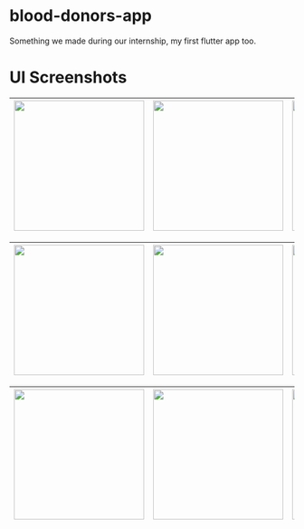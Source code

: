 # blood-donors-app
Something we made during our internship, my first flutter app too.

# UI Screenshots

|<img src="https://raw.githubusercontent.com/shaji-stark/blood-donors-app/main/Output%20screenshots/signup_screenshot1.jpg" width=230> | <img src="https://raw.githubusercontent.com/shaji-stark/blood-donors-app/main/Output%20screenshots/signup_screenshot2.jpg" width=230> | <img src="https://raw.githubusercontent.com/shaji-stark/blood-donors-app/main/Output%20screenshots/profile_screenshot1.JPG" width=230> |
|:---:|:---:|:---:|

|<img src="https://raw.githubusercontent.com/shaji-stark/blood-donors-app/main/Output%20screenshots/Coordinator_profile.jpg" width=230> | <img src="https://raw.githubusercontent.com/shaji-stark/blood-donors-app/main/Output%20screenshots/Newsfeed.jpg" width=230> | <img src="https://raw.githubusercontent.com/shaji-stark/blood-donors-app/main/Output%20screenshots/Patient%20details.jpg" width=230> |
|:---:|:---:|:---:|

|<img src="https://raw.githubusercontent.com/shaji-stark/blood-donors-app/main/Output%20screenshots/request_page1.jpg" width=230> | <img src="https://raw.githubusercontent.com/shaji-stark/blood-donors-app/main/Output%20screenshots/request_page2.jpg" width=230> | <img src="https://raw.githubusercontent.com/shaji-stark/blood-donors-app/main/Output%20screenshots/FAQ.jpg" width=230> |
|:---:|:---:|:---:|
